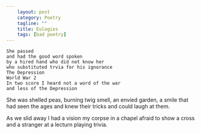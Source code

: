 ```yaml
---                                                 
    layout: post                                    
    category: Poetry                              
    tagline: ""
    title: Eulogies                               
    tags: [bad poetry]   
---
```

```
She passed
and had the good word spoken
by a hired hand who did not know her
who substituted trvia for his ignorance
The Depression
World War 2
In two score I heard not a word of the war
and less of the Depression
```
<!-- more -->

She was shelled peas,
burning twig smell,
an envied garden,
a smile that had seen the ages
and knew their tricks
and could laugh at them.

As we slid away
I had a vision
my corpse in a chapel
afraid to show a cross
and a stranger
at a lecturn
playing trivia.

